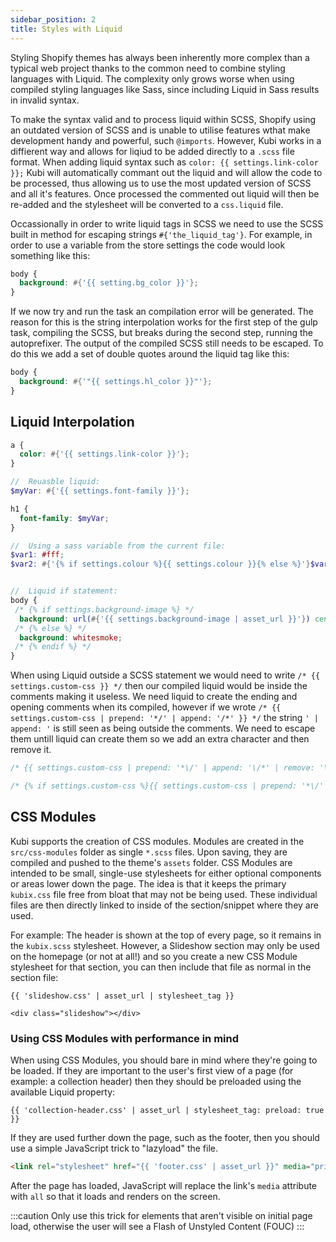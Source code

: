 ```yaml
---
sidebar_position: 2
title: Styles with Liquid
---
```


Styling Shopify themes has always been inherently more complex than a typical web project thanks to the common need to combine styling languages with Liquid. The complexity only grows worse when using compiled styling languages like Sass, since including Liquid in Sass results in invalid syntax.

To make the syntax valid and to process liquid within SCSS, Shopify using an outdated version of SCSS and is unable to utilise features wthat make development handy and powerful, such `@imports`. However, Kubi works in a diffierent way and allows for liqiud to be added directly to a `.scss` file format. When adding liquid syntax such as `color: {{ settings.link-color }};` Kubi will automatically commant out the liquid and will allow the code to be processed, thus allowing us to use the most updated version of SCSS and all it's features. Once processed the commented out liquid will then be re-added and the stylesheet will be converted to a `css.liquid` file.

Occassionally in order to write liquid tags in SCSS we need to use the SCSS built in method for escaping strings `#{'the_liquid_tag'}`. For example, in order to use a variable from the store settings the code would look something like this:

```scss
body {
  background: #{'{{ setting.bg_color }}'};
}
```

If we now try and run the task an compilation error will be generated. The reason for this is the string interpolation works for the first step of the gulp task, compiling the SCSS, but breaks during the second step, running the autoprefixer. The output of the compiled SCSS still needs to be escaped. To do this we add a set of double quotes around the liquid tag like this:

```scss
body {
  background: #{'"{{ settings.hl_color }}"'};
}
```

## Liquid Interpolation

```scss
a {
  color: #{'{{ settings.link-color }}'};
}

//  Reuasble liquid:
$myVar: #{'{{ settings.font-family }}'};

h1 {
  font-family: $myVar;
}

//  Using a sass variable from the current file:
$var1: #fff;
$var2: #{'{% if settings.colour %}{{ settings.colour }}{% else %}'}$var1#{'{% endif %}'};


//  Liquid if statement:
body {
 /* {% if settings.background-image %} */
  background: url(#{'{{ settings.background-image | asset_url }}'}) center no-repeat;
 /* {% else %} */
  background: whitesmoke;
 /* {% endif %} */
}
```

When using Liquid outside a SCSS statement we would need to write `/* {{ settings.custom-css }} */` then our compiled liquid would be inside the comments making it useless. We need liquid to create the ending and opening comments when its compiled, however if we wrote `/* {{ settings.custom-css | prepend: '*/' | append: '/*' }} */` the string `' | append: '` is still seen as being outside the comments. We need to escape them untill liquid can create them so we add an extra character and then remove it.

```scss
/* {{ settings.custom-css | prepend: '*\/' | append: '\/*' | remove: '\' }} */

/* {% if settings.custom-css %}{{ settings.custom-css | prepend: '*\/' | append: '\/*' | remove: '\' }}{% endif %} */
```
## CSS Modules
Kubi supports the creation of CSS modules. Modules are created in the `src/css-modules` folder as single `*.scss` files. Upon saving, they are compiled and pushed to the theme's `assets` folder.
CSS Modules are intended to be small, single-use stylesheets for either optional components or areas lower down the page. The idea is that it keeps the primary `kubix.css` file free from bloat that may not be being used. These individual files are then directly linked to inside of the section/snippet where they are used.

For example:
The header is shown at the top of every page, so it remains in the `kubix.scss` stylesheet. However, a Slideshow section may only be used on the homepage (or not at all!) and so you create a new CSS Module stylesheet for that section, you can then include that file as normal in the section file:

```liquid title="slideshow-section.liquid"
{{ 'slideshow.css' | asset_url | stylesheet_tag }}

<div class="slideshow"></div>
```

### Using CSS Modules with performance in mind
When using CSS Modules, you should bare in mind where they're going to be loaded. If they are important to the user's first view of a page (for example: a collection header) then they should be preloaded using the available Liquid property:

```liquid
{{ 'collection-header.css' | asset_url | stylesheet_tag: preload: true }}
```

If they are used further down the page, such as the footer, then you should use a simple JavaScript trick to "lazyload" the file.

```html
<link rel="stylesheet" href="{{ 'footer.css' | asset_url }}" media="print" onload="this.media='all'">
```

After the page has loaded, JavaScript will replace the link's `media` attribute with `all` so that it loads and renders on the screen.

:::caution
Only use this trick for elements that aren't visible on initial page load, otherwise the user will see a Flash of Unstyled Content (FOUC)
:::